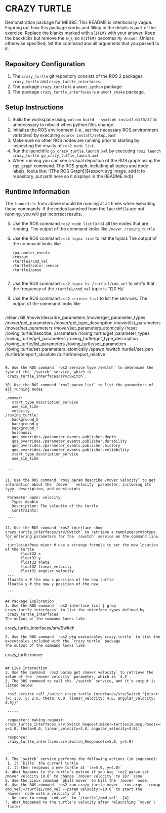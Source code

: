 # CRAZY TURTLE
Demonstration package for ME495.
This README is intentionally vague.
Figuring out how this package works and filling in the details is part of the
exercise. Replace the blanks marked with `${ITEM}` with your answer.
Keep the backticks but remove the `${}`, so `${ITEM}` becomes `My Answer`.
Unless otherwise specified, list the command and all arguments that you passed to it.

## Repository Configuration
1. The `crazy_turtle` git repository consists of the ROS 2 packages `crazy_turtle` and `crazy_turtle_interfaces`.
2. The package `crazy_turtle` is a `ament_python` package.
2. The package `crazy_turtle_interfaces` is a `ament_cmake` package.


## Setup Instructions
1. Build the workspace using `colcon build --symlink install` so that it is unnecessary to rebuild when python files change.
2. Initialize the ROS environment (i.e., set the necessary ROS environment variables) by executing `source install/setup.bash`
3. Make sure no other ROS nodes are running prior to starting by inspecting the results of `ros2 node list`.
3. Run the launchfile `go_crazy_turtle.launch.xml` by executing `ros2 launch crazy_turtle go_crazy_turtle_launch.xml`
4. When running you can see a visual depiction of the ROS graph using the `rqt_graph` command.
   The ROS graph, including all topics and node labels, looks like:
   ![The ROS Graph](${export svg image, add it to repository, put path here so it displays in the README.md})

## Runtime Information
The `launchfile` from above should be running at all times when executing these commands.
If the nodes launched from the `launchfile` are not running, you will get incorrect results.

5. Use the ROS command `ros2 node list` to list all the nodes that are running.
   The output of the command looks like
   `
  /mover
  /roving_turtle
   `
6. Use the ROS command `ros2 topic list` to list the topics
   The output of the command looks like
   ```
   /parameter_events
   /rosout
   /turtle1/cmd_vel
   /turtle1/color_sensor
   /turtle1/pose


   ```

7. Use the ROS command `ros2 topic hz /turtle1/cmd_vel` to verify that the frequency of
   the `/turtle1/cmd_vel` topic is `120 Hz'

8. Use the ROS command `ros2 service list` to list the services.
   The output of the command looks like
   ```
  /clear
  /kill
  /mover/describe_parameters
  /mover/get_parameter_types
  /mover/get_parameters
  /mover/get_type_description
  /mover/list_parameters
  /mover/set_parameters
  /mover/set_parameters_atomically
  /reset
  /roving_turtle/describe_parameters
  /roving_turtle/get_parameter_types
  /roving_turtle/get_parameters
  /roving_turtle/get_type_description
  /roving_turtle/list_parameters
  /roving_turtle/set_parameters
  /roving_turtle/set_parameters_atomically
  /spawn
  /switch
  /turtle1/set_pen
  /turtle1/teleport_absolute
  /turtle1/teleport_relative


   ```

9. Use the ROS command `ros2 service type /switch` to determine the type of the `/switch` service, which is `crazy_turtle_interfaces/srv/Switch`.

10. Use the ROS command `ros2 param list` to list the parameters of all running nodes
    ```
    /mover:
      start_type_description_service
      use_sim_time
      velocity
   /roving_turtle:
      background_b
      background_g
      background_r
      holonomic
      qos_overrides./parameter_events.publisher.depth
      qos_overrides./parameter_events.publisher.durability
      qos_overrides./parameter_events.publisher.history
      qos_overrides./parameter_events.publisher.reliability
      start_type_description_service
      use_sim_time


    ```

11. Use the ROS command `ros2 param describe /mover velocity` to get information about the `/mover` `velocity` parameter, including its type, description, and constraints
    ```
    Parameter name: velocity
      Type: double
      Description: The velocity of the turtle
      Constraints:

    ```

12. Use the ROS command `ros2 interface show crazy_turtle_interfaces/srv/Switch` to retrieve a template/prototype for entering parameters for the `/switch` service on the command line.
    ```
    turtlesim/Pose mixer # use a strange formula to set the new location of the turtle
	      float32 x
	      float32 y
	      float32 theta
	      float32 linear_velocity
	      float32 angular_velocity
    ---
    float64 x # the new x position of the new turtle
    float64 y # the new y position of the new

    ```

## Package Exploration
1. Use the ROS command `ros2 interface list | grep crazy_turtle_interfaces` to list the interface types defined by `crazy_turtle_interfaces`
   The output of the command looks like
   ```
   crazy_turtle_interfaces/srv/Switch

   ```
2. Use the ROS command `ros2 pkg executables crazy_turtle` to list the executables included with the `crazy_turtle` package
   The output of the command looks like
   ```
   crazy_turtle mover
   ```

## Live Interaction
1. Use the command `ros2 param get /mover velocity` to retrieve the value of the `/mover velocity` parameter, which is `4.5`.
2. The ROS command to call the `/switch` service, and it's output is listed below:
    ```
    ros2 service call /switch crazy_turtle_interfaces/srv/Switch "{mixer:{x: 1.0, y: 2.0, theta: 0.0, linear_velocity: 4.0, angular_velocity: 3.0}}"

    -----

    requester: making request: crazy_turtle_interfaces.srv.Switch_Request(mixer=turtlesim.msg.Pose(x=1.0, y=2.0, theta=0.0, linear_velocity=4.0, angular_velocity=3.0))

    response:
    crazy_turtle_interfaces.srv.Switch_Response(x=5.0, y=4.0)


    ```
3. The `switch` service performs the following actions (in sequence):
    1. It `kills` the current turtle
    2. It then respawns a new turtle at `(x=5.0, y=4.0)`
4. What happens to the turtle's motion if you use `ros2 param set /mover velocity 10.0` to change `/mover velocity` to 10? `same`
5. Use the Linux command `pkill mover` to kill the `/mover` node.
6. Use the ROS command `ros2 run crazy_turtle mover --ros-args --remap cmd_vel:=/turtle1/cmd_vel --param velocity:=10.0` to start the `/mover` node with a velocity of 1
    - Be sure to remap `cmd_vel` to `/turtle1/cmd_vel`. [4]
7. What happened to the turtle's velocity after relaunching `mover`? `faster`
